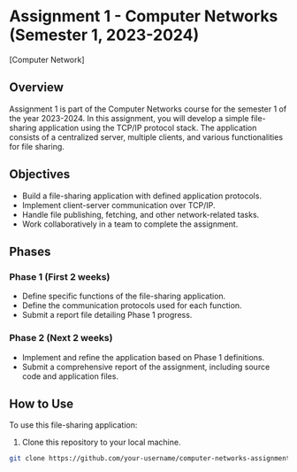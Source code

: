 # Assignment 1 - Computer Networks (Semester 1, 2023-2024)

[Computer Network]

## Overview

Assignment 1 is part of the Computer Networks course for the semester 1 of the year 2023-2024. In this assignment, you will develop a simple file-sharing application using the TCP/IP protocol stack. The application consists of a centralized server, multiple clients, and various functionalities for file sharing.

## Objectives

- Build a file-sharing application with defined application protocols.
- Implement client-server communication over TCP/IP.
- Handle file publishing, fetching, and other network-related tasks.
- Work collaboratively in a team to complete the assignment.

## Phases

### Phase 1 (First 2 weeks)

- Define specific functions of the file-sharing application.
- Define the communication protocols used for each function.
- Submit a report file detailing Phase 1 progress.

### Phase 2 (Next 2 weeks)

- Implement and refine the application based on Phase 1 definitions.
- Submit a comprehensive report of the assignment, including source code and application files.

## How to Use

To use this file-sharing application:

1. Clone this repository to your local machine.

```bash
git clone https://github.com/your-username/computer-networks-assignment1.git
